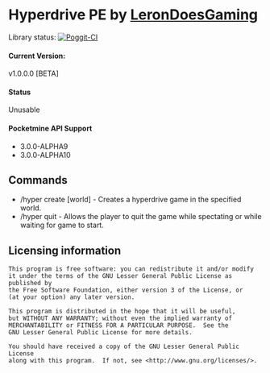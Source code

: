 # Hyperdrive PE by [LeronDoesGaming](https://www.github.com/LeronDoesGaming)

Library status: [![Poggit-CI](https://poggit.pmmp.io/ci.badge/ZtechNetwork/HyperdrivePE/HyperdrivePE)](https://poggit.pmmp.io/ci/ZtechNetwork/HyperdrivePE/HyperdrivePE)

#### Current Version:
v1.0.0.0 [BETA]

#### Status
Unusable

#### Pocketmine API Support
- 3.0.0-ALPHA9
- 3.0.0-ALPHA10

## Commands
- /hyper create [world] - Creates a hyperdrive game in the specified world.
- /hyper quit - Allows the player to quit the game while spectating or while waiting for game to start.

## Licensing information

	This program is free software: you can redistribute it and/or modify
	it under the terms of the GNU Lesser General Public License as published by
	the Free Software Foundation, either version 3 of the License, or
	(at your option) any later version.

	This program is distributed in the hope that it will be useful,
	but WITHOUT ANY WARRANTY; without even the implied warranty of
	MERCHANTABILITY or FITNESS FOR A PARTICULAR PURPOSE.  See the
	GNU Lesser General Public License for more details.

	You should have received a copy of the GNU Lesser General Public License
	along with this program.  If not, see <http://www.gnu.org/licenses/>.

